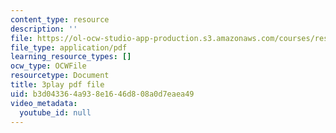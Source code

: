 ```yaml
---
content_type: resource
description: ''
file: https://ol-ocw-studio-app-production.s3.amazonaws.com/courses/res-9-003-brains-minds-and-machines-summer-course-summer-2015/b3d043364a938e1646d808a0d7eaea49_qTVDxXBK5A.pdf
file_type: application/pdf
learning_resource_types: []
ocw_type: OCWFile
resourcetype: Document
title: 3play pdf file
uid: b3d04336-4a93-8e16-46d8-08a0d7eaea49
video_metadata:
  youtube_id: null
---
```


